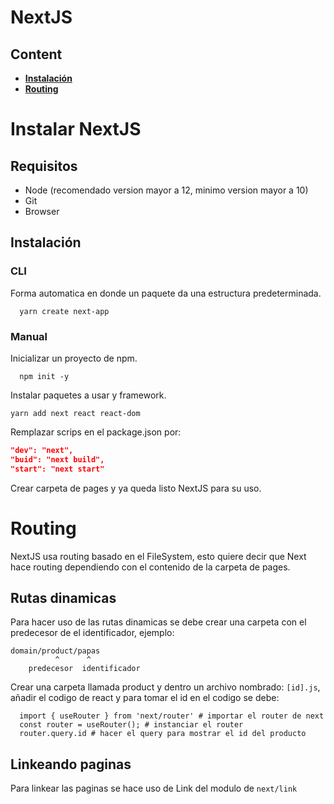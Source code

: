 # NextJS

## Content

-   **[Instalación](#Instalar-NextJS)**
-   **[Routing](#Routing)**

# Instalar NextJS

## Requisitos

-   Node (recomendado version mayor a 12, minimo version mayor a 10)
-   Git
-   Browser

## Instalación

### CLI

Forma automatica en donde un paquete da una estructura predeterminada.

```
  yarn create next-app
```

### Manual

Inicializar un proyecto de npm.

```
  npm init -y
```

Instalar paquetes a usar y framework.

```
yarn add next react react-dom
```

Remplazar scrips en el package.json por:

```json
"dev": "next",
"buid": "next build",
"start": "next start"
```

Crear carpeta de pages y ya queda listo NextJS para su uso.

# Routing

NextJS usa routing basado en el FileSystem, esto quiere decir que Next hace routing dependiendo con el contenido de la carpeta de pages.

## Rutas dinamicas

Para hacer uso de las rutas dinamicas se debe crear una carpeta con el predecesor de el identificador, ejemplo:

```
domain/product/papas
          ^      ^
    predecesor  identificador
```

Crear una carpeta llamada product y dentro un archivo nombrado: `[id].js`, añadir el codigo de react y para tomar el id en el codigo se debe:

```
  import { useRouter } from 'next/router' # importar el router de next
  const router = useRouter(); # instanciar el router
  router.query.id # hacer el query para mostrar el id del producto
```

## Linkeando paginas

Para linkear las paginas se hace uso de Link del modulo de `next/link`
